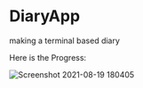 # DiaryApp
making a terminal based diary

Here is the Progress:

![Screenshot 2021-08-19 180405](https://user-images.githubusercontent.com/54525656/130065257-4063478d-a2fd-4279-87c0-14788132e709.png)
